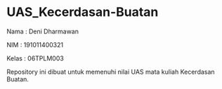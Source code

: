 # UAS_Kecerdasan-Buatan
Nama  : Deni Dharmawan

NIM   : 191011400321

Kelas : 06TPLM003

Repository ini dibuat untuk memenuhi nilai UAS mata kuliah Kecerdasan Buatan. 
